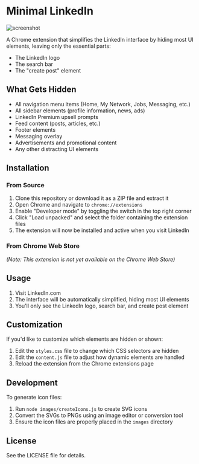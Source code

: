 # Minimal LinkedIn

![screenshot](https://github.com/user-attachments/assets/807c2ab4-ab82-4066-805a-abe453e18ad6)

A Chrome extension that simplifies the LinkedIn interface by hiding most UI elements, leaving only the essential parts:
- The LinkedIn logo
- The search bar
- The "create post" element

## What Gets Hidden
- All navigation menu items (Home, My Network, Jobs, Messaging, etc.)
- All sidebar elements (profile information, news, ads)
- LinkedIn Premium upsell prompts
- Feed content (posts, articles, etc.)
- Footer elements
- Messaging overlay
- Advertisements and promotional content
- Any other distracting UI elements

## Installation

### From Source
1. Clone this repository or download it as a ZIP file and extract it
2. Open Chrome and navigate to `chrome://extensions`
3. Enable "Developer mode" by toggling the switch in the top right corner
4. Click "Load unpacked" and select the folder containing the extension files
5. The extension will now be installed and active when you visit LinkedIn

### From Chrome Web Store
*(Note: This extension is not yet available on the Chrome Web Store)*

## Usage

1. Visit LinkedIn.com
2. The interface will be automatically simplified, hiding most UI elements
3. You'll only see the LinkedIn logo, search bar, and create post element

## Customization

If you'd like to customize which elements are hidden or shown:

1. Edit the `styles.css` file to change which CSS selectors are hidden
2. Edit the `content.js` file to adjust how dynamic elements are handled
3. Reload the extension from the Chrome extensions page

## Development

To generate icon files:
1. Run `node images/createIcons.js` to create SVG icons
2. Convert the SVGs to PNGs using an image editor or conversion tool
3. Ensure the icon files are properly placed in the `images` directory

## License

See the LICENSE file for details. 
